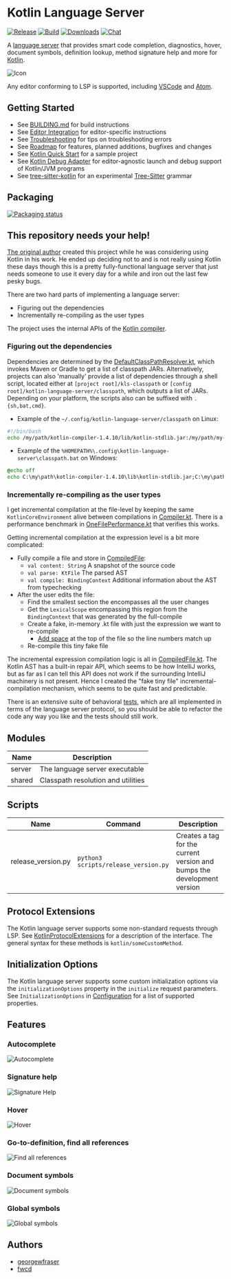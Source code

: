 # Kotlin Language Server

[![Release](https://img.shields.io/github/release/fwcd/kotlin-language-server)](https://github.com/fwcd/kotlin-language-server/releases)
[![Build](https://github.com/fwcd/kotlin-language-server/actions/workflows/build.yml/badge.svg)](https://github.com/fwcd/kotlin-language-server/actions/workflows/build.yml)
[![Downloads](https://img.shields.io/github/downloads/fwcd/kotlin-language-server/total)](https://github.com/fwcd/kotlin-language-server/releases)
[![Chat](https://img.shields.io/badge/chat-on%20discord-7289da)](https://discord.gg/cNtppzN)

A [language server](https://microsoft.github.io/language-server-protocol/) that provides smart code completion,
diagnostics, hover, document symbols, definition lookup, method signature help and more
for [Kotlin](https://kotlinlang.org).

![Icon](Icon128.png)

Any editor conforming to LSP is supported, including [VSCode](https://github.com/fwcd/vscode-kotlin)
and [Atom](https://github.com/fwcd/atom-ide-kotlin).

## Getting Started

* See [BUILDING.md](BUILDING.md) for build instructions
* See [Editor Integration](EDITORS.md) for editor-specific instructions
* See [Troubleshooting](TROUBLESHOOTING.md) for tips on troubleshooting errors
* See [Roadmap](https://github.com/fwcd/kotlin-language-server/projects/1) for features, planned additions, bugfixes and
  changes
* See [Kotlin Quick Start](https://github.com/fwcd/kotlin-quick-start) for a sample project
* See [Kotlin Debug Adapter](https://github.com/fwcd/kotlin-debug-adapter) for editor-agnostic launch and debug support
  of Kotlin/JVM programs
* See [tree-sitter-kotlin](https://github.com/fwcd/tree-sitter-kotlin) for an
  experimental [Tree-Sitter](https://tree-sitter.github.io/tree-sitter/) grammar

## Packaging

[![Packaging status](https://repology.org/badge/vertical-allrepos/kotlin-language-server.svg)](https://repology.org/project/kotlin-language-server/versions)

## This repository needs your help!

[The original author](https://github.com/georgewfraser) created this project while he was considering using Kotlin in
his work. He ended up deciding not to and is not really using Kotlin these days though this is a pretty fully-functional
language server that just needs someone to use it every day for a while and iron out the last few pesky bugs.

There are two hard parts of implementing a language server:

- Figuring out the dependencies
- Incrementally re-compiling as the user types

The project uses the internal APIs of the [Kotlin compiler](https://github.com/JetBrains/kotlin/tree/master/compiler).

### Figuring out the dependencies

Dependencies are determined by
the [DefaultClassPathResolver.kt](shared/src/main/kotlin/org/javacs/kt/classpath/DefaultClassPathResolver.kt), which
invokes Maven or Gradle to get a list of classpath JARs. Alternatively, projects can also 'manually' provide a list of
dependencies through a shell script, located either at `[project root]/kls-classpath`
or `[config root]/kotlin-language-server/classpath`, which outputs a list of JARs. Depending on your platform, the
scripts also can be suffixed with `.{sh,bat,cmd}`.

* Example of the `~/.config/kotlin-language-server/classpath` on Linux:

```bash
#!/bin/bash
echo /my/path/kotlin-compiler-1.4.10/lib/kotlin-stdlib.jar:/my/path/my-lib.jar
```

* Example of the `%HOMEPATH%\.config\kotlin-language-server\classpath.bat` on Windows:

```cmd
@echo off
echo C:\my\path\kotlin-compiler-1.4.10\lib\kotlin-stdlib.jar;C:\my\path\my-lib.jar
```

### Incrementally re-compiling as the user types

I get incremental compilation at the file-level by keeping the same `KotlinCoreEnvironment` alive between compilations
in [Compiler.kt](server/src/main/kotlin/org/javacs/kt/compiler/Compiler.kt). There is a performance benchmark
in [OneFilePerformance.kt](server/src/test/kotlin/org/javacs/kt/OneFilePerformance.kt) that verifies this works.

Getting incremental compilation at the expression level is a bit more complicated:

- Fully compile a file and store in [CompiledFile](server/src/main/kotlin/org/javacs/kt/CompiledFile.kt):
    - `val content: String` A snapshot of the source code
    - `val parse: KtFile` The parsed AST
    - `val compile: BindingContext` Additional information about the AST from typechecking
- After the user edits the file:
    - Find the smallest section the encompasses all the user changes
    - Get the `LexicalScope` encompassing this region from the `BindingContext` that was generated by the full-compile
    - Create a fake, in-memory .kt file with just the expression we want to re-compile
        - [Add space](https://github.com/fwcd/kotlin-language-server/blob/427cfa7a688d6d2ff202625ebad1ea605e3b8c37/server/src/main/kotlin/org/javacs/kt/CompiledFile.kt#L125)
          at the top of the file so the line numbers match up
    - Re-compile this tiny fake file

The incremental expression compilation logic is all
in [CompiledFile.kt](server/src/main/kotlin/org/javacs/kt/CompiledFile.kt). The Kotlin AST has a built-in repair API,
which seems to be how IntelliJ works, but as far as I can tell this API does not work if the surrounding IntelliJ
machinery is not present. Hence I created the "fake tiny file" incremental-compilation mechanism, which seems to be
quite fast and predictable.

There is an extensive suite of behavioral [tests](server/src/test/kotlin/org/javacs/kt), which are all implemented in
terms of the language server protocol, so you should be able to refactor the code any way you like and the tests should
still work.

## Modules

| Name   | Description                        |
|--------|------------------------------------|
| server | The language server executable     |
| shared | Classpath resolution and utilities |

## Scripts

| Name               | Command                              | Description                                                             |
|--------------------|--------------------------------------|-------------------------------------------------------------------------|
| release_version.py | `python3 scripts/release_version.py` | Creates a tag for the current version and bumps the development version |

## Protocol Extensions

The Kotlin language server supports some non-standard requests through LSP.
See [KotlinProtocolExtensions](server/src/main/kotlin/org/javacs/kt/KotlinProtocolExtensions.kt) for a description of
the interface. The general syntax for these methods is `kotlin/someCustomMethod`.

## Initialization Options

The Kotlin language server supports some custom initialization options via the `initializationOptions` property in
the `initialize` request parameters. See `InitializationOptions`
in [Configuration](server/src/main/kotlin/org/javacs/kt/Configuration.kt) for a list of supported properties.

## Features

### Autocomplete

![Autocomplete](images/Autocomplete.png)

### Signature help

![Signature Help](images/SignatureHelp.png)

### Hover

![Hover](images/Hover.png)

### Go-to-definition, find all references

![Find all references](images/FindAllReferences.png)

### Document symbols

![Document symbols](images/DocumentSymbols.png)

### Global symbols

![Global symbols](images/GlobalSymbols.png)

## Authors

* [georgewfraser](https://github.com/georgewfraser)
* [fwcd](https://github.com/fwcd)
